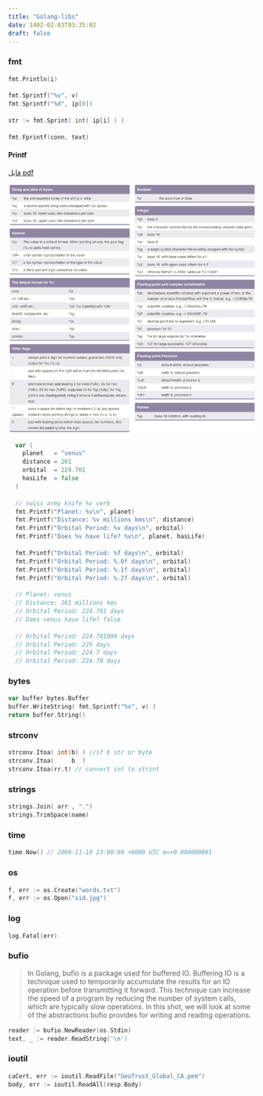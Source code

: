 ```yaml
---
title: "Golang-libs"
date: 1402-02-03T03:35:02
draft: false
---
```


### fmt

```go
fmt.Println(i)

fmt.Sprintf("%v", v)
fmt.Sprintf("%d", ip[0])

str := fmt.Sprint( int( ip[i] ) )

fmt.Fprintf(conn, text)
```

#### Printf

[فایل pdf](https://raw.githubusercontent.com/saturn99/learngo/master/07-printf/printf%20cheatsheet.pdf)

![Printf Format](/image/allpPintfFormat.jpg)

```go
  var (
    planet   = "venus"
    distance = 261
    orbital  = 224.701
    hasLife  = false
  )

  // swiss army knife %v verb
  fmt.Printf("Planet: %v\n", planet)
  fmt.Printf("Distance: %v millions kms\n", distance)
  fmt.Printf("Orbital Period: %v days\n", orbital)
  fmt.Printf("Does %v have life? %v\n", planet, hasLife)

  fmt.Printf("Orbital Period: %f days\n", orbital)
  fmt.Printf("Orbital Period: %.0f days\n", orbital)
  fmt.Printf("Orbital Period: %.1f days\n", orbital)
  fmt.Printf("Orbital Period: %.2f days\n", orbital)

  // Planet: venus
  // Distance: 261 millions kms
  // Orbital Period: 224.701 days
  // Does venus have life? false
  
  // Orbital Period: 224.701000 days
  // Orbital Period: 225 days
  // Orbital Period: 224.7 days
  // Orbital Period: 224.70 days
```

### bytes

```go
var buffer bytes.Buffer
buffer.WriteString( fmt.Sprintf("%v", v) )
return buffer.String()
```

### strconv

```go
strconv.Itoa( int(b) ) //if b str or byte
strconv.Itoa(     b  ) 
strconv.Itoa(rr.t) // convert int to strint
```

### strings

```go
strings.Join( arr , ".")
strings.TrimSpace(name)
```

### time

```go
time.Now() // 2009-11-10 23:00:00 +0000 UTC m=+0.000000001
``````

### os

```go
f, err := os.Create("words.txt")
f, err := os.Open("sid.jpg")
```

### log
```go
log.Fatal(err)
```

### bufio

> In Golang, bufio is a package used for buffered IO. Buffering IO is a technique used to temporarily accumulate the results for an IO operation before transmitting it forward. This technique can increase the speed of a program by reducing the number of system calls, which are typically slow operations. In this shot, we will look at some of the abstractions bufio provides for writing and reading operations.

```go
reader := bufio.NewReader(os.Stdin)
text, _ := reader.ReadString('\n')
```

### ioutil
```go
caCert, err := ioutil.ReadFile("GeoTrust_Global_CA.pem")
body, err := ioutil.ReadAll(resp.Body)
```
